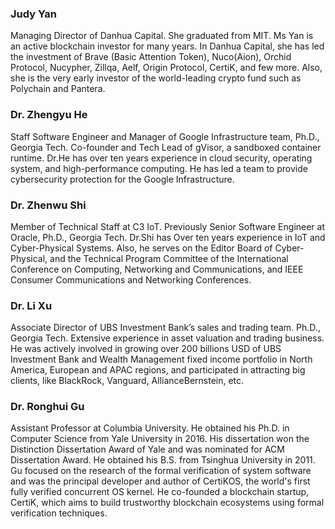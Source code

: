### Judy Yan

Managing Director of Danhua Capital. She graduated from MIT. Ms Yan is an active blockchain investor for many years. In Danhua Capital, she has led the investment of Brave (Basic Attention Token), Nuco(Aion), Orchid Protocol, Nucypher, Zillqa, Aelf, Origin Protocol, CertiK, and few more. Also, she is the very early investor of the world-leading crypto fund such as Polychain and Pantera.


### Dr. Zhengyu He

Staff Software Engineer and Manager of Google Infrastructure team, Ph.D., Georgia Tech. Co-founder and Tech Lead of gVisor, a sandboxed container runtime. Dr.He has over ten years experience in cloud security, operating system, and high-performance computing. He has led a team to provide cybersecurity protection for the Google Infrastructure.


### Dr. Zhenwu Shi

Member of Technical Staff at C3 IoT. Previously Senior Software Engineer at Oracle, Ph.D., Georgia Tech. Dr.Shi has Over ten years experience in IoT and Cyber-Physical Systems. Also, he serves on the Editor Board of Cyber-Physical, and the Technical Program Committee of the International Conference on Computing, Networking and Communications, and IEEE Consumer Communications and Networking Conferences.


### Dr. Li Xu

Associate Director of UBS Investment Bank’s sales and trading team. Ph.D., Georgia Tech. Extensive experience in asset valuation and trading business. He was actively involved in growing over 200 billions USD of UBS Investment Bank and Wealth Management fixed income portfolio in North America, European and APAC regions, and participated in attracting big clients, like BlackRock, Vanguard, AllianceBernstein, etc.


### Dr. Ronghui Gu

Assistant Professor at Columbia University. He obtained his Ph.D. in Computer Science from Yale University in 2016. His dissertation won the Distinction Dissertation Award of Yale and was nominated for ACM Dissertation Award. He obtained his B.S. from Tsinghua University in 2011. Gu focused on the research of the formal verification of system software and was the principal developer and author of CertiKOS, the world's first fully verified concurrent OS kernel. He co-founded a blockchain startup, CertiK, which aims to build trustworthy blockchain ecosystems using formal verification techniques.

